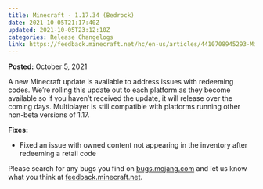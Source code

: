 ```yaml
---
title: Minecraft - 1.17.34 (Bedrock)
date: 2021-10-05T21:17:40Z
updated: 2021-10-05T23:12:10Z
categories: Release Changelogs
link: https://feedback.minecraft.net/hc/en-us/articles/4410708945293-Minecraft-1-17-34-Bedrock-
---
```


**Posted:** October 5, 2021

A new Minecraft update is available to address issues with redeeming codes. We’re rolling this update out to each platform as they become available so if you haven’t received the update, it will release over the coming days. Multiplayer is still compatible with platforms running other non-beta versions of 1.17.

**Fixes:**

- Fixed an issue with owned content not appearing in the inventory after redeeming a retail code

Please search for any bugs you find on [bugs.mojang.com](https://bugs.mojang.com/) and let us know what you think at [feedback.minecraft.net](https://feedback.minecraft.net/).
